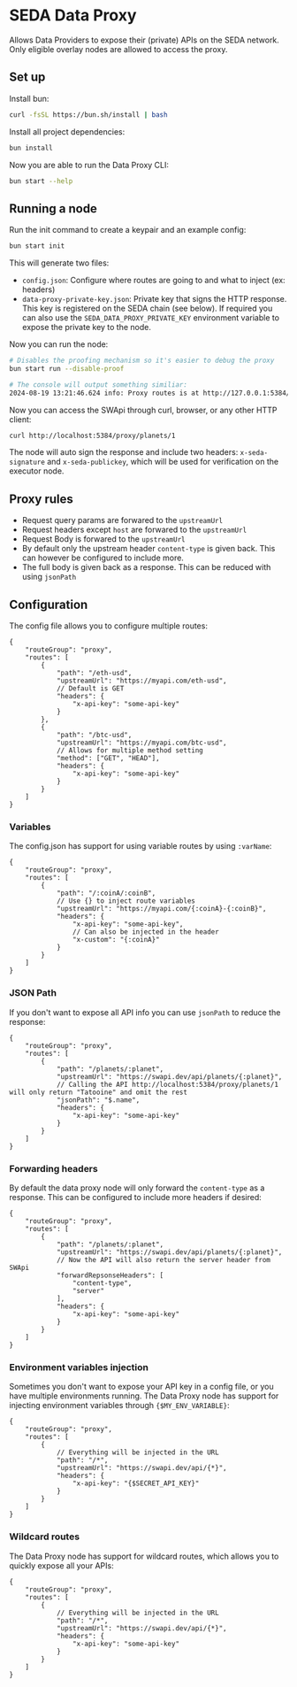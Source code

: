# SEDA Data Proxy

Allows Data Providers to expose their (private) APIs on the SEDA network. Only eligible overlay nodes are allowed to access the proxy.

## Set up

Install bun:
```sh
curl -fsSL https://bun.sh/install | bash
```

Install all project dependencies:

```sh
bun install
```

Now you are able to run the Data Proxy CLI:

```sh
bun start --help
```

## Running a node

Run the init command to create a keypair and an example config:

```sh
bun start init
```

This will generate two files:

* `config.json`: Configure where routes are going to and what to inject (ex: headers)
* `data-proxy-private-key.json`: Private key that signs the HTTP response. This key is registered on the SEDA chain (see below). If required you can also use the `SEDA_DATA_PROXY_PRIVATE_KEY` environment variable to expose the private key to the node.

Now you can run the node:

```sh
# Disables the proofing mechanism so it's easier to debug the proxy
bun start run --disable-proof

# The console will output something similiar:
2024-08-19 13:21:46.624 info: Proxy routes is at http://127.0.0.1:5384/proxy/
```

Now you can access the SWApi through curl, browser, or any other HTTP client:

```sh
curl http://localhost:5384/proxy/planets/1
```

The node will auto sign the response and include two headers: `x-seda-signature` and `x-seda-publickey`, which will be used for verification on the executor node.

## Proxy rules

* Request query params are forwared to the `upstreamUrl`
* Request headers except `host` are forwared to the `upstreamUrl`
* Request Body is forwared to the `upstreamUrl`
* By default only the upstream header `content-type` is given back. This can however be configured to include more.
* The full body is given back as a response. This can be reduced with using `jsonPath`


## Configuration

The config file allows you to configure multiple routes:

```jsonc
{
	"routeGroup": "proxy",
	"routes": [
		{
			"path": "/eth-usd",
			"upstreamUrl": "https://myapi.com/eth-usd",
			// Default is GET
			"headers": {
				"x-api-key": "some-api-key"
			}
		},
		{
			"path": "/btc-usd",
			"upstreamUrl": "https://myapi.com/btc-usd",
			// Allows for multiple method setting
			"method": ["GET", "HEAD"],
			"headers": {
				"x-api-key": "some-api-key"
			}
		}
	]
}
```

### Variables

The config.json has support for using variable routes by using `:varName`:

```jsonc
{
	"routeGroup": "proxy",
	"routes": [
		{
			"path": "/:coinA/:coinB",
            // Use {} to inject route variables
			"upstreamUrl": "https://myapi.com/{:coinA}-{:coinB}",
			"headers": {
				"x-api-key": "some-api-key",
                // Can also be injected in the header
                "x-custom": "{:coinA}"
			}
		}
	]
}
```

### JSON Path

If you don't want to expose all API info you can use `jsonPath` to reduce the response:

```jsonc
{
    "routeGroup": "proxy",
    "routes": [
        {
            "path": "/planets/:planet",
            "upstreamUrl": "https://swapi.dev/api/planets/{:planet}",
            // Calling the API http://localhost:5384/proxy/planets/1 will only return "Tatooine" and omit the rest
            "jsonPath": "$.name",
            "headers": {
                "x-api-key": "some-api-key"
            }
        }
    ]
}
```

### Forwarding headers

By default the data proxy node will only forward the `content-type` as a response. This can be configured to include more headers if desired:

```jsonc
{
    "routeGroup": "proxy",
    "routes": [
        {
            "path": "/planets/:planet",
            "upstreamUrl": "https://swapi.dev/api/planets/{:planet}",
            // Now the API will also return the server header from SWApi
            "forwardRepsonseHeaders": [
                "content-type",
                "server"
            ],
            "headers": {
                "x-api-key": "some-api-key"
            }
        }
    ]
}
```

### Environment variables injection

Sometimes you don't want to expose your API key in a config file, or you have multiple environments running. The Data Proxy node has support for injecting environment variables through `{$MY_ENV_VARIABLE}`:

```jsonc
{
    "routeGroup": "proxy",
    "routes": [
        {
            // Everything will be injected in the URL
            "path": "/*",
            "upstreamUrl": "https://swapi.dev/api/{*}",
            "headers": {
                "x-api-key": "{$SECRET_API_KEY}"
            }
        }
    ]
}
```

### Wildcard routes

The Data Proxy node has support for wildcard routes, which allows you to quickly expose all your APIs:

```jsonc
{
    "routeGroup": "proxy",
    "routes": [
        {
            // Everything will be injected in the URL
            "path": "/*",
            "upstreamUrl": "https://swapi.dev/api/{*}",
            "headers": {
                "x-api-key": "some-api-key"
            }
        }
    ]
}
```